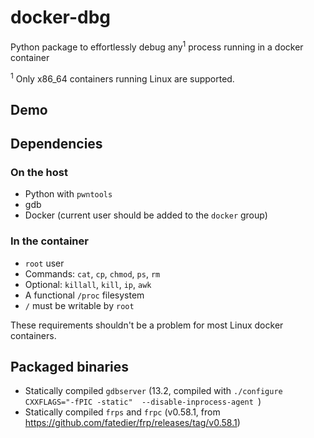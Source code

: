 # docker-dbg

Python package to effortlessly debug any<sup>1</sup> process running in a docker container

<sup>1</sup> Only x86_64 containers running Linux are supported.  


## Demo


## Dependencies

### On the host
- Python with `pwntools`
- gdb
- Docker (current user should be added to the `docker` group)

### In the container
- `root` user
- Commands: `cat`, `cp`, `chmod`, `ps`, `rm`
- Optional: `killall`, `kill`, `ip`, `awk`
- A functional `/proc` filesystem
- `/` must be writable by `root`

These requirements shouldn't be a problem for most Linux docker containers.


## Packaged binaries
- Statically compiled `gdbserver` (13.2, compiled with `./configure CXXFLAGS="-fPIC -static"  --disable-inprocess-agent `)
- Statically compiled `frps` and `frpc` (v0.58.1, from https://github.com/fatedier/frp/releases/tag/v0.58.1)